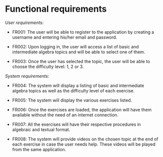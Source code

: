 # Functional requirements

_User requirements:_

* FR001: The user will be able to register to the application by creating a username and entering his/her email and password.

* FR002: Upon logging in, the user will access a list of basic and intermediate algebra topics and will be able to select one of them.

* FR003: Once the user has selected the topic, the user will be able to choose the difficulty level: 1, 2 or 3.


_System requirements:_

* FR004: The system will display a listing of basic and intermediate algebra topics as well as the difficulty level of each exercise.

* FR005: The system will display the various exercises listed.

* FR006: Once the exercises are loaded, the application will have them available without the need of an internet connection.

* FR007: All the exercises will have their respective procedures in algebraic and textual format.

* FR008: The system will provide videos on the chosen topic at the end of each exercise in case the user needs help. These videos will be played from the same application.
